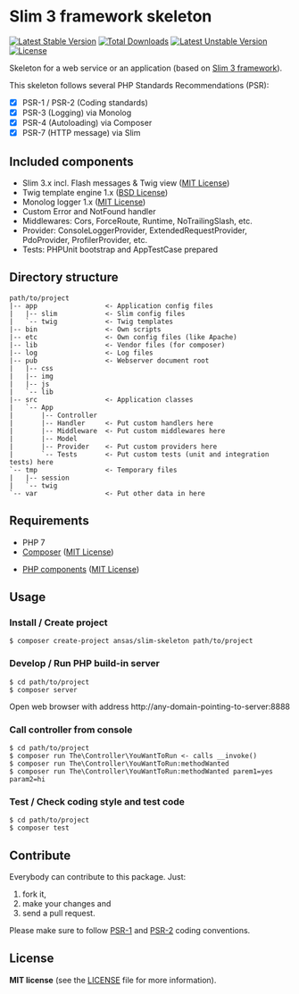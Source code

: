 # Slim 3 framework skeleton

[![Latest Stable Version](https://poser.pugx.org/ansas/slim-skeleton/v/stable)](https://packagist.org/packages/ansas/slim-skeleton)
[![Total Downloads](https://poser.pugx.org/ansas/slim-skeleton/downloads)](https://packagist.org/packages/ansas/slim-skeleton)
[![Latest Unstable Version](https://poser.pugx.org/ansas/slim-skeleton/v/unstable)](https://packagist.org/packages/ansas/slim-skeleton)
[![License](https://poser.pugx.org/ansas/slim-skeleton/license)](https://packagist.org/packages/ansas/slim-skeleton)

Skeleton for a web service or an application (based on [Slim 3 framework](http://slimframework.com/)).

This skeleton follows several PHP Standards Recommendations (PSR):
- [x] PSR-1 / PSR-2 (Coding standards)
- [x] PSR-3 (Logging) via Monolog
- [x] PSR-4 (Autoloading) via Composer
- [x] PSR-7 (HTTP message) via Slim

## Included components
* Slim 3.x incl. Flash messages & Twig view ([MIT License](https://github.com/slimphp/Slim/blob/3.x/LICENSE.md))
* Twig template engine 1.x ([BSD License](https://github.com/twigphp/Twig/blob/1.x/LICENSE))
* Monolog logger 1.x ([MIT License](https://github.com/Seldaek/monolog/blob/master/LICENSE))
* Custom Error and NotFound handler
* Middlewares: Cors, ForceRoute, Runtime, NoTrailingSlash, etc.
* Provider: ConsoleLoggerProvider, ExtendedRequestProvider, PdoProvider, ProfilerProvider, etc.
* Tests: PHPUnit bootstrap and AppTestCase prepared

## Directory structure
```
path/to/project
|-- app                 <- Application config files
|   |-- slim            <- Slim config files
|   `-- twig            <- Twig templates
|-- bin                 <- Own scripts
|-- etc                 <- Own config files (like Apache)
|-- lib                 <- Vendor files (for composer)
|-- log                 <- Log files
|-- pub                 <- Webserver document root
|   |-- css
|   |-- img
|   |-- js
|   `-- lib
|-- src                 <- Application classes
|   `-- App
|       |-- Controller
|       |-- Handler     <- Put custom handlers here
|       |-- Middleware  <- Put custom middlewares here
|       |-- Model
|       |-- Provider    <- Put custom providers here
|       `-- Tests       <- Put custom tests (unit and integration tests) here
`-- tmp                 <- Temporary files
|   |-- session
|   `-- twig
`-- var                 <- Put other data in here
```

## Requirements

* PHP 7
* [Composer](https://getcomposer.org/) ([MIT License](https://github.com/composer/composer/blob/master/LICENSE))
+ [PHP components](https://github.com/ansas/php-component) ([MIT License](https://github.com/ansas/php-component/blob/master/LICENSE.md))

## Usage

### Install / Create project

```shell
$ composer create-project ansas/slim-skeleton path/to/project
```

### Develop / Run PHP build-in server

```shell
$ cd path/to/project
$ composer server
```
Open web browser with address http://any-domain-pointing-to-server:8888

### Call controller from console

```shell
$ cd path/to/project
$ composer run The\Controller\YouWantToRun <- calls __invoke()
$ composer run The\Controller\YouWantToRun:methodWanted
$ composer run The\Controller\YouWantToRun:methodWanted parem1=yes param2=hi
```

### Test / Check coding style and test code

```shell
$ cd path/to/project
$ composer test
```

## Contribute

Everybody can contribute to this package. Just:

1. fork it, 
2. make your changes and 
3. send a pull request.

Please make sure to follow [PSR-1](https://github.com/php-fig/fig-standards/blob/master/accepted/PSR-1-basic-coding-standard.md) and [PSR-2](https://github.com/php-fig/fig-standards/blob/master/accepted/PSR-2-coding-style-guide.md) coding conventions.


## License

__MIT license__ (see the [LICENSE](LICENSE.md) file for more information).
